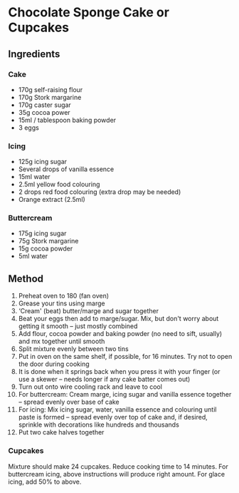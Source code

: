 # Chocolate Sponge Cake or Cupcakes

## Ingredients

### Cake

- 170g self-raising flour
- 170g Stork margarine
- 170g caster sugar
- 35g cocoa power
- 15ml / tablespoon baking powder
- 3 eggs

### Icing

- 125g icing sugar
- Several drops of vanilla essence
- 15ml water
- 2.5ml yellow food colouring
- 2 drops red food colouring (extra drop may be needed)
- Orange extract (2.5ml)

### Buttercream

- 175g icing sugar
- 75g Stork margarine
- 15g cocoa powder
- 5ml water

## Method

1. Preheat oven to 180 (fan oven)
2. Grease your tins using marge
3. ‘Cream' (beat) butter/marge and sugar together
4. Beat your eggs then add to marge/sugar. Mix, but don't worry about getting it smooth – just mostly combined
5. Add flour, cocoa powder and baking powder (no need to sift, usually) and mx together until smooth
6. Split mixture evenly between two tins
7. Put in oven on the same shelf, if possible, for 16 minutes. Try not to open the door during cooking
8. It is done when it springs back when you press it with your finger (or use a skewer – needs longer if any cake batter comes out)
9. Turn out onto wire cooling rack and leave to cool
10. For buttercream: Cream marge, icing sugar and vanilla essence together – spread evenly over base of cake
11. For icing: Mix icing sugar, water, vanilla essence and colouring until paste is formed – spread evenly over top of cake and, if desired, sprinkle with decorations like hundreds and thousands
12. Put two cake halves together

### Cupcakes
Mixture should make 24 cupcakes.  Reduce cooking time to 14 minutes.  For buttercream icing, above instructions will produce right amount.  For glace icing, add 50% to above.
